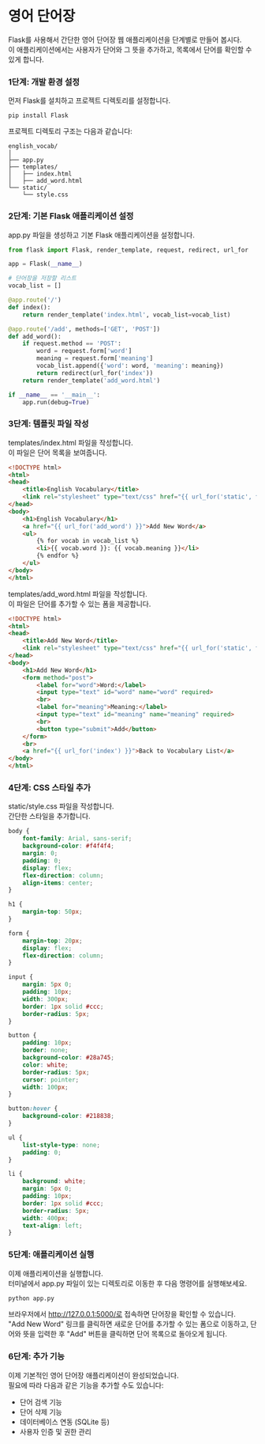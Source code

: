 # 영어 단어장
Flask를 사용해서 간단한 영어 단어장 웹 애플리케이션을 단계별로 만들어 봅시다.    
이 애플리케이션에서는 사용자가 단어와 그 뜻을 추가하고, 목록에서 단어를 확인할 수 있게 합니다.    


### 1단계: 개발 환경 설정
먼저 Flask를 설치하고 프로젝트 디렉토리를 설정합니다.
```
pip install Flask
```

프로젝트 디렉토리 구조는 다음과 같습니다:

```arduino
english_vocab/
│
├── app.py
├── templates/
│   ├── index.html
│   ├── add_word.html
└── static/
    └── style.css
```

### 2단계: 기본 Flask 애플리케이션 설정
app.py 파일을 생성하고 기본 Flask 애플리케이션을 설정합니다.

```python
from flask import Flask, render_template, request, redirect, url_for

app = Flask(__name__)

# 단어장을 저장할 리스트
vocab_list = []

@app.route('/')
def index():
    return render_template('index.html', vocab_list=vocab_list)

@app.route('/add', methods=['GET', 'POST'])
def add_word():
    if request.method == 'POST':
        word = request.form['word']
        meaning = request.form['meaning']
        vocab_list.append({'word': word, 'meaning': meaning})
        return redirect(url_for('index'))
    return render_template('add_word.html')

if __name__ == '__main__':
    app.run(debug=True)
```

### 3단계: 템플릿 파일 작성
templates/index.html 파일을 작성합니다.    
이 파일은 단어 목록을 보여줍니다.

```html
<!DOCTYPE html>
<html>
<head>
    <title>English Vocabulary</title>
    <link rel="stylesheet" type="text/css" href="{{ url_for('static', filename='style.css') }}">
</head>
<body>
    <h1>English Vocabulary</h1>
    <a href="{{ url_for('add_word') }}">Add New Word</a>
    <ul>
        {% for vocab in vocab_list %}
        <li>{{ vocab.word }}: {{ vocab.meaning }}</li>
        {% endfor %}
    </ul>
</body>
</html>
```

templates/add_word.html 파일을 작성합니다.    
이 파일은 단어를 추가할 수 있는 폼을 제공합니다.

```html
<!DOCTYPE html>
<html>
<head>
    <title>Add New Word</title>
    <link rel="stylesheet" type="text/css" href="{{ url_for('static', filename='style.css') }}">
</head>
<body>
    <h1>Add New Word</h1>
    <form method="post">
        <label for="word">Word:</label>
        <input type="text" id="word" name="word" required>
        <br>
        <label for="meaning">Meaning:</label>
        <input type="text" id="meaning" name="meaning" required>
        <br>
        <button type="submit">Add</button>
    </form>
    <br>
    <a href="{{ url_for('index') }}">Back to Vocabulary List</a>
</body>
</html>
```

### 4단계: CSS 스타일 추가
static/style.css 파일을 작성합니다.    
간단한 스타일을 추가합니다.

```css
body {
    font-family: Arial, sans-serif;
    background-color: #f4f4f4;
    margin: 0;
    padding: 0;
    display: flex;
    flex-direction: column;
    align-items: center;
}

h1 {
    margin-top: 50px;
}

form {
    margin-top: 20px;
    display: flex;
    flex-direction: column;
}

input {
    margin: 5px 0;
    padding: 10px;
    width: 300px;
    border: 1px solid #ccc;
    border-radius: 5px;
}

button {
    padding: 10px;
    border: none;
    background-color: #28a745;
    color: white;
    border-radius: 5px;
    cursor: pointer;
    width: 100px;
}

button:hover {
    background-color: #218838;
}

ul {
    list-style-type: none;
    padding: 0;
}

li {
    background: white;
    margin: 5px 0;
    padding: 10px;
    border: 1px solid #ccc;
    border-radius: 5px;
    width: 400px;
    text-align: left;
}
```

### 5단계: 애플리케이션 실행
이제 애플리케이션을 실행합니다.    
터미널에서 app.py 파일이 있는 디렉토리로 이동한 후 다음 명령어를 실행해보세요.

```sh
python app.py
```

브라우저에서 http://127.0.0.1:5000/로 접속하면 단어장을 확인할 수 있습니다.    
"Add New Word" 링크를 클릭하면 새로운 단어를 추가할 수 있는 폼으로 이동하고, 단어와 뜻을 입력한 후 "Add" 버튼을 클릭하면 단어 목록으로 돌아오게 됩니다.

### 6단계: 추가 기능
이제 기본적인 영어 단어장 애플리케이션이 완성되었습니다.    
필요에 따라 다음과 같은 기능을 추가할 수도 있습니다:
- 단어 검색 기능
- 단어 삭제 기능
- 데이터베이스 연동 (SQLite 등)
- 사용자 인증 및 권한 관리
